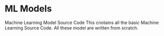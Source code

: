 # ML Models
Machine Learning Model Source Code
This cnotains all the basic Machine Learning Source Code. All these model are written from scratch.
